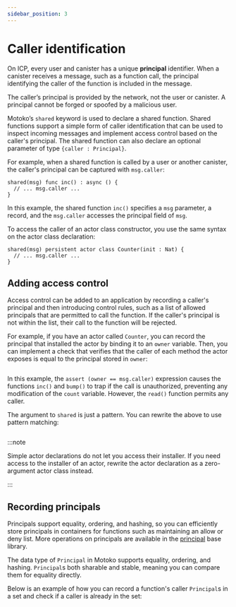 ```yaml
---
sidebar_position: 3
---
```


# Caller identification

On ICP, every user and canister has a unique **principal** identifier. When a canister receives a message, such as a function call, the principal identifying the caller of the function is included in the message.

The caller’s principal is provided by the network, not the user or canister. A principal cannot be forged or spoofed by a malicious user.

Motoko’s `shared` keyword is used to declare a shared function. Shared functions support a simple form of caller identification that can be used to inspect incoming messages and implement access control based on the caller's principal. The shared function can also declare an optional parameter of type `{caller : Principal}`.

For example, when a shared function is called by a user or another canister, the caller's principal can be captured with `msg.caller`:

``` motoko no-repl
shared(msg) func inc() : async () {
  // ... msg.caller ...
}
```

In this example, the shared function `inc()` specifies a `msg` parameter, a record, and the `msg.caller` accesses the principal field of `msg`.

To access the caller of an actor class constructor, you use the same syntax on the actor class declaration:

``` motoko
shared(msg) persistent actor class Counter(init : Nat) {
  // ... msg.caller ...
}
```

## Adding access control

Access control can be added to an application by recording a caller's principal and then introducing control rules, such as a list of allowed principals that are permitted to call the function. If the caller's principal is not within the list, their call to the function will be rejected.

For example, if you have an actor called `Counter`, you can record the principal that installed the actor by binding it to an `owner` variable. Then, you can implement a check that verifies that the caller of each method the actor exposes is equal to the principal stored in `owner`:

``` motoko file=../examples/Counters-caller.mo
```

In this example, the `assert (owner == msg.caller)` expression causes the functions `inc()` and `bump()` to trap if the call is unauthorized, preventing any modification of the `count` variable. However, the `read()` function permits any caller.

The argument to `shared` is just a pattern. You can rewrite the above to use pattern matching:

``` motoko file=../examples/Counters-caller-pat.mo
```

:::note

Simple actor declarations do not let you access their installer. If you need access to the installer of an actor, rewrite the actor declaration as a zero-argument actor class instead.

<!---- needs an example --->

:::


## Recording principals

Principals support equality, ordering, and hashing, so you can efficiently store principals in containers for functions such as maintaining an allow or deny list. More operations on principals are available in the [principal](https://internetcomputer.org/docs/motoko/base/Principal) base library.

The data type of `Principal` in Motoko supports equality, ordering, and hashing. `Principal`s both sharable and stable, meaning you can compare them for equality directly.

Below is an example of how you can record a function's caller `Principal`s in a set and check if a caller is already in the set:

``` motoko file=../examples/RecordPrincipals.mo
```


